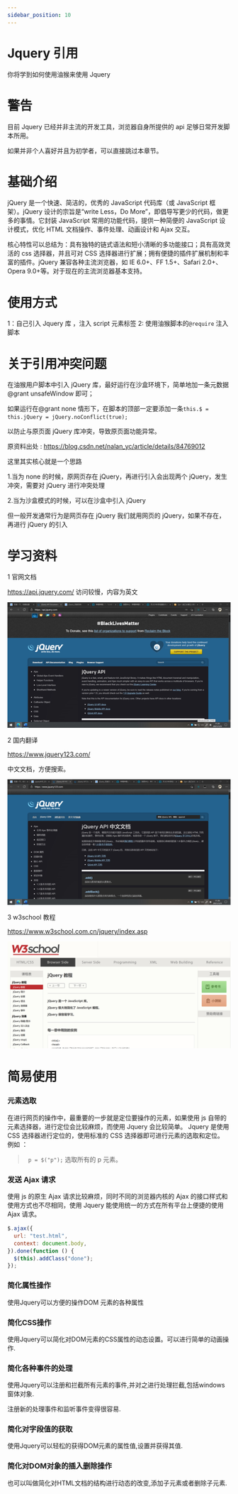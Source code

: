```yaml
---
sidebar_position: 10
---
```


# Jquery 引用

你将学到如何使用油猴来使用 Jquery

# 警告

目前 Jquery 已经并非主流的开发工具，浏览器自身所提供的 api 足够日常开发脚本所用。

如果并非个人喜好并且为初学者，可以直接跳过本章节。

# 基础介绍

jQuery 是一个快速、简洁的，优秀的 JavaScript 代码库（或 JavaScript 框架）。jQuery 设计的宗旨是“write Less，Do More”，即倡导写更少的代码，做更多的事情。它封装 JavaScript 常用的功能代码，提供一种简便的 JavaScript 设计模式，优化 HTML 文档操作、事件处理、动画设计和 Ajax 交互。

核心特性可以总结为：具有独特的链式语法和短小清晰的多功能接口；具有高效灵活的 css 选择器，并且可对 CSS 选择器进行扩展；拥有便捷的插件扩展机制和丰富的插件。jQuery 兼容各种主流浏览器，如 IE 6.0+、FF 1.5+、Safari 2.0+、Opera 9.0+等。对于现在的主流浏览器基本支持。

# 使用方式

1：自己引入 Jquery 库 ，注入 script 元素标签
2: 使用油猴脚本的`@require` 注入脚本

# 关于引用冲突问题

在油猴用户脚本中引入 jQuery 库，最好运行在沙盒环境下，简单地加一条元数据@grant unsafeWindow 即可；

如果运行在@grant none 情形下，在脚本的顶部一定要添加一条`this.$ = this.jQuery = jQuery.noConflict(true);`

以防止与原页面 jQuery 库冲突，导致原页面功能异常。

原资料出处 : https://blog.csdn.net/nalan_yc/article/details/84769012

这里其实核心就是一个思路

1.当为 none 的时候，原网页存在 jQuery，再进行引入会出现两个 jQuery，发生冲突，需要对 jQuery 进行冲突处理

2.当为沙盒模式的时候，可以在沙盒中引入 jQuery

但一般开发通常行为是网页存在 jQuery 我们就用网页的 jQuery，如果不存在，再进行 jQuery 的引入

# 学习资料

1 官网文档

https://api.jquery.com/ 访问较慢，内容为英文

![1](./img/10/1.png)

2 国内翻译

https://www.jquery123.com/

中文文档，方便搜索。

![2](./img/10/2.png)

3 w3school 教程

https://www.w3school.com.cn/jquery/index.asp

![3](./img/10/3.png)

# 简易使用

### 元素选取

在进行网页的操作中，最重要的一步就是定位要操作的元素，如果使用 js 自带的元素选择器，进行定位会比较麻烦，而使用 Jquery 会比较简单。
Jquery 是使用 CSS 选择器进行定位的，使用标准的 CSS 选择器即可进行元素的选取和定位。
例如 ：

> ` p = $("p");` 选取所有的 p 元素。

### 发送 Ajax 请求

使用 js 的原生 Ajax 请求比较麻烦，同时不同的浏览器内核的 Ajax 的接口样式和使用方式也不尽相同，使用 Jquery 能使用统一的方式在所有平台上便捷的使用 Ajax 请求。

```js
$.ajax({
  url: "test.html",
  context: document.body,
}).done(function () {
  $(this).addClass("done");
});
```

### 简化属性操作

使用Jquery可以方便的操作DOM 元素的各种属性

### 简化CSS操作

使用Jquery可以简化对DOM元素的CSS属性的动态设置。可以进行简单的动画操作.

### 简化各种事件的处理

使用Jquery可以注册和拦截所有元素的事件,并对之进行处理拦截,包括windows窗体对象.

注册新的处理事件和监听事件变得很容易.

### 简化对字段值的获取

使用Jquery可以轻松的获得DOM元素的属性值,设置并获得其值.

### 简化对DOM对象的插入删除操作

也可以叫做简化对HTML文档的结构进行动态的改变,添加子元素或者删除子元素.



